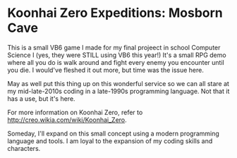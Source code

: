 # Koonhai Zero Expeditions: Mosborn Cave
This is a small VB6 game I made for my final projeect in school Computer Science I (yes, they were STILL using VB6 this year!)
It's a small RPG demo where all you do is walk around and fight every enemy you encounter until you die. I would've
fleshed it out more, but time was the issue here.

May as well put this thing up on this wonderful service so we can all stare at my mid-late-2010s coding in a late-1990s
programming language. Not that it has a use, but it's here. 

For more information on Koonhai Zero, refer to http://creo.wikia.com/wiki/Koonhai_Zero.

Someday, I'll expand on this small concept using a modern programming language and tools. I am loyal to the
expansion of my coding skills and characters.
